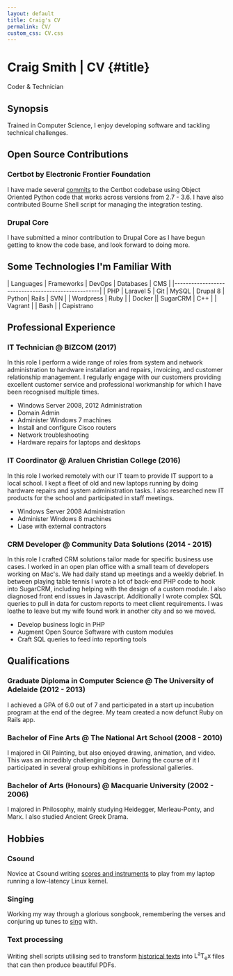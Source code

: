```yaml
---
layout: default
title: Craig's CV
permalink: CV/
custom_css: CV.css
---
```


# Craig Smith | CV {#title} 

<div id="roles"><p>Coder & Technician</p></div>

## Synopsis

Trained in Computer Science, I enjoy developing software and tackling technical
challenges.

## Open Source Contributions

### Certbot by Electronic Frontier Foundation

I have made several [commits](https://github.com/certbot/certbot/commits?author=dashaxiong) 
to the Certbot codebase using Object Oriented Python code that works across
versions from 2.7 - 3.6. I have also contributed Bourne Shell script for managing
the integration testing. 

### Drupal Core

I have submitted a minor contribution to Drupal Core as I have begun getting to 
know the code base, and look forward to doing more.

## Some Technologies I'm Familiar With

| Languages | Frameworks | DevOps | Databases | CMS |
|---------------------------------------------------|
| PHP | Laravel 5 | Git | MySQL | Drupal 8
| Python| Rails | SVN | | Wordpress 
| Ruby | | Docker || SugarCRM
| C++ | | Vagrant |
| Bash | | Capistrano

## Professional Experience

### IT Technician @ BIZCOM <span class="year">(2017)</span> 

In this role I perform a wide range of roles from system and network administration 
to hardware installation and repairs, invoicing, and customer relationship management. 
I regularly engage with our customers providing excellent customer service and 
professional workmanship for which I have been recognised multiple times.

- Windows Server 2008, 2012 Administration
- Domain Admin
- Administer Windows 7 machines
- Install and configure Cisco routers
- Network troubleshooting
- Hardware repairs for laptops and desktops

### IT Coordinator @ Araluen Christian College <span class="year">(2016)</span>

In this role I worked remotely with our IT team to provide IT support to a local school.
I kept a fleet of old and new laptops running by doing hardware repairs and 
system administration tasks. I also researched new IT products for the school
and participated in staff meetings.

- Windows Server 2008 Administration
- Administer Windows 8 machines
- Liase with external contractors 

### CRM Developer @ Community Data Solutions <span class="year">(2014 - 2015)</span>

In this role I crafted CRM solutions tailor made for specific business use cases.
I worked in an open plan office with a small team of developers working on Mac's.
We had daily stand up meetings and a weekly debrief. 
In between playing table tennis I wrote a lot of back-end PHP code to hook into
SugarCRM, including helping with the design of a custom module. I also diagnosed
front end issues in Javascript. Additionally I wrote complex SQL queries to 
pull in data for custom reports to meet client requirements. I was loathe to leave
but my wife found work in another city and so we moved.

- Develop business logic in PHP
- Augment Open Source Software with custom modules
- Craft SQL queries to feed into reporting tools

## Qualifications

### Graduate Diploma in Computer Science @ The University of Adelaide <span class="year">(2012 - 2013)</span>
I achieved a GPA of 6.0 out of 7 and participated in a start up incubation program
at the end of the degree. My team created a now defunct Ruby on Rails app.

### Bachelor of Fine Arts @ The National Art School <span class="year">(2008 - 2010)</span>
I majored in Oil Painting, but also enjoyed drawing, animation, and video. This
was an incredibly challenging degree. During the course of it I participated in
several group exhibitions in professional galleries.

### Bachelor of Arts (Honours) @ Macquarie University <span class="year">(2002 - 2006)</span>
I majored in Philosophy, mainly studying Heidegger, Merleau-Ponty, and Marx. I 
also studied Ancient Greek Drama.

## Hobbies

### Csound

Novice at Csound writing [scores and instruments](https://github.com/dashaxiong/songs) to play from my laptop 
running a low-latency Linux kernel.

### Singing

Working my way through a glorious songbook, remembering the verses and conjuring
up tunes to [sing](https://soundcloud.com/candlestick-one) with. 

### Text processing

Writing shell scripts utilising sed to transform [historical texts](https://github.com/dashaxiong/the_preserved_word) 
into <span class="latex">L<sup>a</sup>T<sub>e</sub>x</span> files that can then 
produce beautiful PDFs.
